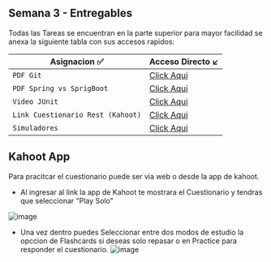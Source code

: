 ## Semana 3 - Entregables


Todas las Tareas se encuentran en la parte superior para mayor facilidad se anexa la siguiente tabla con sus accesos rapidos:


| Asignacion     ✅                  | Acceso Directo   ↙️                                                                                |
|-----------------------------------|--------------------------------------------------------------------------------------------------|
| `PDF Git `                        | [Click Aqui](https://github.com/DavidRamirez5/Java_Academy/blob/main/semanas/semana3/tareas/ComandosGit.pdf)          |
| `PDF Spring vs SprigBoot`         | [Click Aqui](https://github.com/DavidRamirez5/Java_Academy/blob/main/semanas/semana3/tareas/SpringVsSpringBoot.pdf) |
| `Video JUnit`                     | [Click Aqui](https://github.com/DavidRamirez5/Java_Academy/tree/main/semanas/semana3/tareas/VideoJunit) |
| `Link Cuestionario Rest (Kahoot)` | [Click Aqui](https://create.kahoot.it/share/cuestionario-rest-academia-java-david/08be4135-7981-4cde-bc45-8577d06b4601)                                                                                       |
| `Simuladores`                     | [Click Aqui](https://github.com/DavidRamirez5/Java_Academy/tree/main/semanas/semana3/tareas/Simuladores)                                                                                       |

## Kahoot App 
Para pracitcar el cuestionario puede ser via web o desde la app de kahoot. 

- Al ingresar al link la app de Kahoot te mostrara el Cuestionario y tendras que seleccionar "Play Solo"

![image](https://github.com/DavidRamirez5/Java_Academy/assets/99165587/7ff17bb7-5012-4152-abc3-3cb99c030d48)

- Una vez dentro puedes Seleccionar entre dos modos de estudio la opccion de Flashcards si deseas solo repasar o en Practice para responder el cuestionario.
  ![image](https://github.com/DavidRamirez5/Java_Academy/assets/99165587/555a4e69-fa8c-4528-b412-c04ab99960a7)


